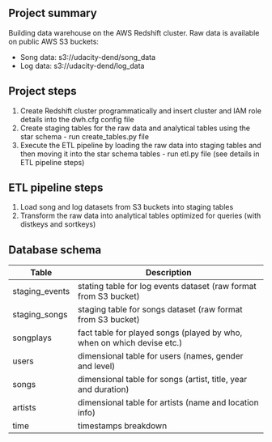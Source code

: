## Project summary
Building data warehouse on the AWS Redshift cluster. Raw data is available on public AWS S3 buckets:

* Song data: s3://udacity-dend/song_data
* Log data: s3://udacity-dend/log_data

## Project steps
1. Create Redshift cluster programmatically and insert cluster and IAM role details into the dwh.cfg config file
2. Create staging tables for the raw data and analytical tables using the star schema - run create_tables.py file
3. Execute the ETL pipeline by loading the raw data into staging tables and then moving it into the star schema tables - run etl.py file (see details in ETL pipeline steps)

## ETL pipeline steps
1. Load song and log datasets from S3 buckets into staging tables
2. Transform the raw data into analytical tables optimized for queries (with distkeys and sortkeys)

## Database schema
| Table | Description |
| ---- | ---- |
| staging_events | stating table for log events dataset (raw format from S3 bucket) |
| staging_songs | staging table for songs dataset (raw format from S3 bucket) |
| songplays | fact table for played songs (played by who, when on which devise etc.) | 
| users | dimensional table for users (names, gender and level) | 
| songs | dimensional table for songs (artist, title, year and duration) | 
| artists | dimensional table for artists (name and location info) | 
| time | timestamps breakdown | 